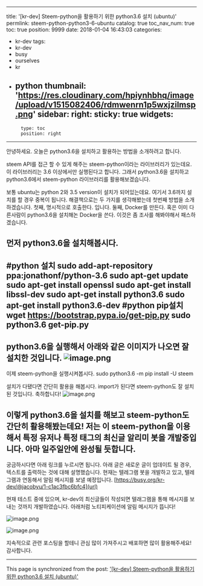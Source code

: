 
---
title: '[kr-dev] Steem-python을 활용하기 위한 python3.6 설치 (ubuntu)'
permlink: steem-python-python3-6-ubuntu
catalog: true
toc_nav_num: true
toc: true
position: 9999
date: 2018-01-04 16:43:03
categories:
- kr-dev
tags:
- kr-dev
- busy
- ourselves
- kr
- python
thumbnail: 'https://res.cloudinary.com/hpiynhbhq/image/upload/v1515082406/rdmwenrn1p5wxjzilmsp.png'
sidebar:
    right:
        sticky: true
widgets:
    -
        type: toc
        position: right
---


안녕하세요.
오늘은 python3.6을 설치하고 활용하는 방법을 소개하려고 합니다.

steem API를 접근 할 수 있게 해주는 steem-python이라는 라이브러리가 있는데요.
이 라이브러리는 3.6 이상에서만 실행된다고 합니다.
그래서 python3.6을 설치하고 python3.6에서 steem-python 라이브러리를 활용해보겠습니다.

보통 ubuntu는 python 2와 3.5 version이 설치가 되어있는데요.
여기서 3.6까지 설치를 할 경우 중복이 됩니다.
해결책으로는 두 가지를 생각해봤는데 첫번째 방법을 소개하겠습니다.
첫째, 명시적으로 호출한다. 입니다.
둘째, Docker를 만든다. 
혹은 이미 다른사람이 python3.6을 설치해논 Docker을 쓴다.
이것은 좀 조사를 해봐야해서 패스하겠습니다.

**먼저 python3.6을 설치해봅시다.**
--------
#python 설치
sudo add-apt-repository ppa:jonathonf/python-3.6
sudo apt-get update
sudo apt-get install openssl
sudo apt-get install libssl-dev
sudo apt-get install python3.6
sudo apt-get install python3.6-dev
#python pip설치
wget https://bootstrap.pypa.io/get-pip.py
sudo python3.6 get-pip.py
--------

python3.6을 실행해서 아래와 같은 이미지가 나오면 잘 설치한 것입니다.
![image.png](https://res.cloudinary.com/hpiynhbhq/image/upload/v1515082406/rdmwenrn1p5wxjzilmsp.png)
-----------

이제 steem-python을 실행시켜봅시다.
sudo python3.6 -m pip install -U steem

설치가 다됐다면 간단히 활용을 해봅시다.
import가 된다면 steem-python도 잘 설치된 것입니다.
축하합니다!
![image.png](https://res.cloudinary.com/hpiynhbhq/image/upload/v1515083854/etlbxhq7grnplf8gpbpx.png)

이렇게 python3.6을 설치를 해보고 steem-python도 간단히 활용해봤는데요!
저는 이 steem-python을 이용해서
특정 유저나 특정 태그의 최신글 알리미 봇을 개발중입니다.
아마 일주일안에 완성될 듯합니다.
--------------------

궁금하시다면 아래 링크를 누르시면 됩니다.
아래 글은 새로운 글이 업데이트 될 경우, 텍스트를 출력하는 것에 대해 설명했습니다.
현재는 텔레그램 봇을 개발하고 있고, 텔레그램과 연동해서 알림 메시지를 보낼 예정입니다.
[https://busy.org/kr-dev/@jacobyu/1-c1ac3fbc6bfc4](url)

현재 테스트 중에 있으며, kr-dev의 최신글들이 작성되면 텔래그램을 통해 메시지를 보내는 것까지 개발하였습니다.
아래처럼 노티피케이션에 알림 메시지가 뜹니다!

![image.png](https://res.cloudinary.com/hpiynhbhq/image/upload/v1515083131/aj05k4xfqmblqb9zdbe2.png)

![image.png](https://res.cloudinary.com/hpiynhbhq/image/upload/v1515084261/spmxosoiqelul2a2ikie.png)

지속적으로 관련 포스팅을 할테니 관심 많이 가져주시고
배포하면 많이 활용해주세요!
감사합니다.

- - -

This page is synchronized from the post: ['[kr-dev] Steem-python을 활용하기 위한 python3.6 설치 (ubuntu)'](https://steemit.com/@jacobyu/steem-python-python3-6-ubuntu)
